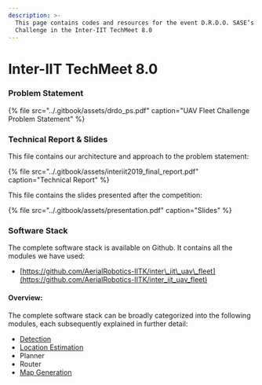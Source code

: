 ```yaml
---
description: >-
  This page contains codes and resources for the event D.R.D.O. SASE’s UAV Fleet
  Challenge in the Inter-IIT TechMeet 8.0
---
```


# Inter-IIT TechMeet 8.0

### Problem Statement

{% file src="../.gitbook/assets/drdo\_ps.pdf" caption="UAV Fleet Challenge Problem Statement" %}

### Technical Report & Slides

This file contains our architecture and approach to the problem statement:

{% file src="../.gitbook/assets/interiit2019\_final\_report.pdf" caption="Technical Report" %}

This file contains the slides presented after the competition:

{% file src="../.gitbook/assets/presentation.pdf" caption="Slides" %}

### Software Stack

The complete software stack is available on Github. It contains all the modules we have used: 

* [https://github.com/AerialRobotics-IITK/inter\_iit\_uav\_fleet](https://github.com/AerialRobotics-IITK/inter_iit_uav_fleet)

#### Overview:

The complete software stack can be broadly categorized into the following modules, each subsequently explained in further detail:

* [Detection](https://github.com/tanaysaha/inter_iit_uav_fleet/wiki/Detection)
* [Location Estimation](https://github.com/tanaysaha/inter_iit_uav_fleet/wiki/Location-Estimation)
* Planner
* Router
* [Map Generation](https://github.com/tanaysaha/inter_iit_uav_fleet/wiki/Map-Generation-and-Display)



###  

